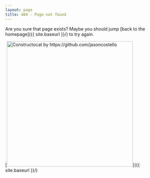 ```yaml
---
layout: page
title: 404 - Page not found
---
```


Are you sure that page exists? Maybe you should jump [back to the homepage]({{ site.baseurl }}/) to try again.

[<img src="{{ site.baseurl }}/images/404.jpg" alt="Constructocat by https://github.com/jasoncostello" style="width: 400px;"/>]({{ site.baseurl }}/)